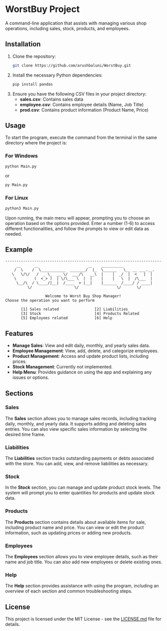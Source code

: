 
# WorstBuy Project

A command-line application that assists with managing various shop operations, including sales, stock, products, and employees.


## Installation

1. Clone the repository:
    ```bash
    git clone https://github.com/arushbaluni/WorstBuy.git
    ```
2. Install the necessary Python dependencies:
    ```bash
    pip install pandas
    ```
3. Ensure you have the following CSV files in your project directory:
    - **sales.csv**: Contains sales data
    - **employee.csv**: Contains employee details (Name, Job Title)
    - **prod.csv**: Contains product information (Product Name, Price)

## Usage

To start the program, execute the command from the terminal in the same directory where the project is:

### For Windows

```bash
python Main.py
```
or

```bash
py Main.py
```

### For Linux

```bash
python3 Main.py
```

Upon running, the main menu will appear, prompting you to choose an operation based on the options provided. Enter a number (1-6) to access different functionalities, and follow the prompts to view or edit data as needed.

## Example

```
----------------------------------------------------------------------  
     __      __                      __    __________                  
    /  \    /  \___________  _______/  |_  \______   \__ __ ___.__.  
   \   \/\/   /  _ \_  __ \/  ___/\   __\  |    |  _/  |  <   |  |  
    \        (  <_> )  | \/\___ \  |  |    |    |   \  |  /\___  |  
     \__/\  / \____/|__|  /____  > |__|    |______  /____/ / ____|  
          \/                   \/                 \/       \/       
          
                  Welcome to Worst Buy Shop Manager!
Choose the operation you want to perform
       
       [1] Sales related                [2] Liabilities
       [3] Stock                        [4] Products Related
       [5] Employees related            [6] Help
```

## Features

- **Manage Sales**: View and edit daily, monthly, and yearly sales data.
- **Employee Management**: View, add, delete, and categorize employees.
- **Product Management**: Access and update product lists, including prices.
- **Stock Management**: Currently not implemented.
- **Help Menu**: Provides guidance on using the app and explaining any issues or options.

## Sections

### Sales
The **Sales** section allows you to manage sales records, including tracking daily, monthly, and yearly data. It supports adding and deleting sales entries. You can also view specific sales information by selecting the desired time frame.

### Liabilities
The **Liabilities** section tracks outstanding payments or debts associated with the store. You can add, view, and remove liabilities as necessary.

### Stock
In the **Stock** section, you can manage and update product stock levels. The system will prompt you to enter quantities for products and update stock data.

### Products
The **Products** section contains details about available items for sale, including product name and price. You can view or edit the product information, such as updating prices or adding new products.

### Employees
The **Employees** section allows you to view employee details, such as their name and job title. You can also add new employees or delete existing ones.

### Help
The **Help** section provides assistance with using the program, including an overview of each section and common troubleshooting steps.

## License

This project is licensed under the MIT License - see the [LICENSE.md](LICENSE.md) file for details.
